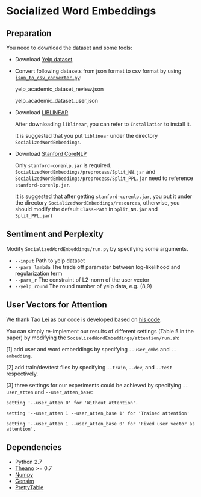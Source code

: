 # Socialized Word Embeddings

## Preparation
You need to download the dataset and some tools:
* Download [Yelp dataset](https://www.yelp.com/dataset_challenge/dataset)

* Convert following datasets from json format to csv format by using [`json_to_csv_converter.py`](https://github.com/Yelp/dataset-examples):
  
  yelp_academic_dataset_review.json
  
  yelp_academic_dataset_user.json

* Download [LIBLINEAR](https://github.com/cjlin1/liblinear)
  
  After downloading `liblinear`, you can refer to `Installation` to install it.
  
  It is suggested that you put `liblinear` under the directory `SocializedWordEmbeddings`.

* Download [Stanford CoreNLP](https://github.com/stanfordnlp/CoreNLP)
  
  Only `stanford-corenlp.jar` is required. `SocializedWordEmbeddings/preprocess/Split_NN.jar` and    `SocializedWordEmbeddings/preprocess/Split_PPL.jar` need to reference `stanford-corenlp.jar`. 
  
  
  It is suggested that after getting `stanford-corenlp.jar`, you put it under the directory `SocializedWordEmbeddings/resources`, otherwise, you should modify the default `Class-Path` in `Split_NN.jar` and `Split_PPL.jar`)

## Sentiment and Perplexity

Modify `SocializedWordEmbeddings/run.py` by specifying some arguments.

* `--input`     Path to yelp dataset
* `--para_lambda`     The trade off parameter between log-likelihood and regularization term
* `--para_r`     The constraint of L2-norm of the user vector
* `--yelp_round`     The round number of yelp data, e.g. {8,9}

## User Vectors for Attention

We thank Tao Lei as our code is developed based on [his code](https://github.com/taolei87/rcnn/tree/master/code).

You can simply re-implement our results of different settings (Table 5 in the paper) by modifying the `SocializedWordEmbeddings/attention/run.sh`: 

[1] add user and word embeddings by specifying `--user_embs` and `--embedding`.

[2] add train/dev/test files by specifying `--train`, `--dev`, and `--test` respectively.

[3] three settings for our experiments could be achieved by specifying `--user_atten` and `--user_atten_base`:

    setting '--user_atten 0' for 'Without attention'.
    
    setting '--user_atten 1 --user_atten_base 1' for 'Trained attention'
    
    setting '--user_atten 1 --user_atten_base 0' for 'Fixed user vector as attention'.

## Dependencies

* Python 2.7 
* [Theano](http://deeplearning.net/software/theano/) >= 0.7
* [Numpy](http://www.numpy.org) 
* [Gensim](https://radimrehurek.com/gensim/install.html)
* [PrettyTable](https://pypi.python.org/pypi/PrettyTable)

